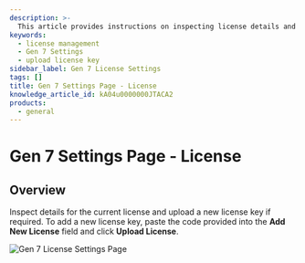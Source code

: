 ```yaml
---
description: >-
  This article provides instructions on inspecting license details and uploading a new license key in the Gen 7 Settings Page.
keywords:
  - license management
  - Gen 7 Settings
  - upload license key
sidebar_label: Gen 7 License Settings
tags: []
title: Gen 7 Settings Page - License
knowledge_article_id: kA04u0000000JTACA2
products:
  - general
---
```


# Gen 7 Settings Page - License

## Overview

Inspect details for the current license and upload a new license key if required. To add a new license key, paste the code provided into the **Add New License** field and click **Upload License**.

![Gen 7 License Settings Page](https://nwxcorp--c.na147.content.force.com/sfc/dist/version/download/?oid=00D7000000091pB&ids=0684u00000LdKAQ&d=%2Fa%2F4u000000LzdY%2F7vXU1vnJO7OJytyJoUhr53ukFClM_psrsQyA3TA7bUQ&asPdf=false)